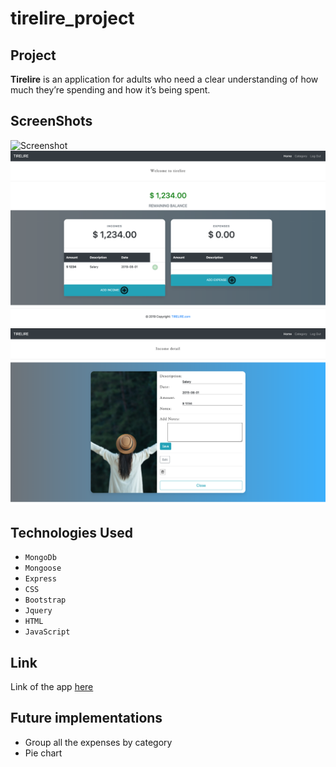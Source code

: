 # tirelire_project

## Project 

**Tirelire** is an application for adults who need a clear understanding of how much they’re spending and how it’s being spent.

## ScreenShots

![Screenshot](image/img1.png)
![Screenshot](image/img3.png)
![Screenshot](image/img2.png)

## Technologies Used

- `MongoDb`
- `Mongoose`
- `Express`
- `CSS`
- `Bootstrap`
- `Jquery`
- `HTML`
- `JavaScript`

## Link

Link of the app [here](https://tirelire1.herokuapp.com/users)

## Future implementations

- Group all the expenses by category
- Pie chart
